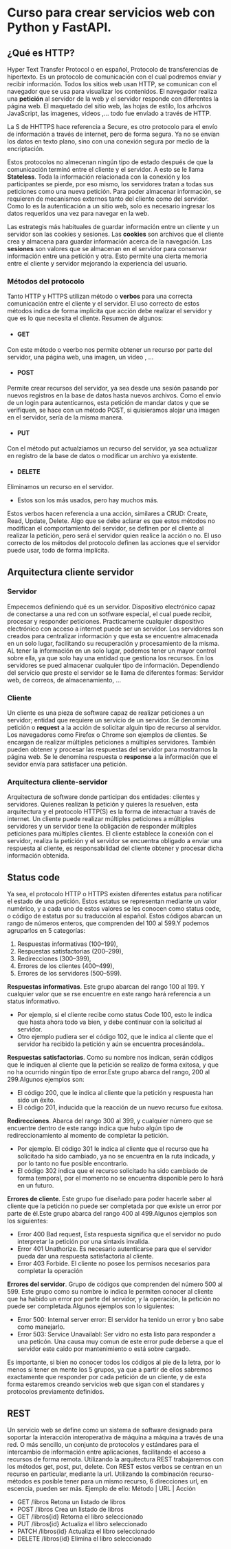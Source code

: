 # Curso para crear servicios web con Python y FastAPI.
## ¿Qué es HTTP?
Hyper Text Transfer Protocol o en español, Protocolo de transferencias de hipertexto.
Es un protocolo de comunicación con el cual podremos enviar y recibir información. Todos los sitios web usan HTTP, se comunican con el navegador que se usa para visualizar los contenidos. El navegador realiza una **petición** al servidor de la web y el servidor responde con diferentes la página web. El maquetado del sitio web, las hojas de estilo, los arhcivos JavaScript, las imagenes, videos ,... todo fue envíado a través de HTTP.

La S de HHTTPS hace referencia a Secure, es otro protocolo para el envío de información a través de internet, pero de forma segura. Ya no se envían los datos en texto plano, sino con una conexión segura por medio de la encriptación.

Estos protocolos no almecenan ningún tipo de estado después de que la comunicación terminó entre el cliente y el servidor. A esto se le llama **Stateless**. Toda la información relacionada con la conexión y los participantes se pierde, por eso mismo, los servidores tratan a todas sus peticiones como una nueva petición. Para poder almacenar información, se requieren de mecanismos externos tanto del cliente como del servidor. Como lo es la autenticación a un sitio web, solo es necesario ingresar los datos requeridos una vez para navegar en la web.

Las estrategis más habituales de guardar información entre un cliente y un servidor son las cookies y sesiones. Las **cookies** son archivos que el cliente crea y almacena para guardar información acerca de la navegación. Las **sesiones** son valores que se almacenan en el servidor para conservar información entre una petición y otra. Esto permite una cierta memoria entre el cliente y servidor mejorando la experiencia del usuario.

### Métodos del protocolo
Tanto HTTP y HTTPS utilizan método o **verbos** para una correcta comunicación entre el cliente y el servidor. El uso correcto de estos métodos indica de forma implicita que acción debe realizar el servidor y que es lo que necesita el cliente.
Resumen de algunos:
- #### GET
Con este método o veerbo nos permite obtener un recurso por parte del servidor, una página web, una imagen, un video , ... 
- #### POST
Permite crear recursos del servidor, ya sea desde una sesión pasando por nuevos registros en la base de datos hasta nuevos archivos. Como el envío de un login para autenticarnos, esta petición de mandar datos y que se verifiquen, se hace con un método POST, si quisieramos alojar una imagen en el servidor, sería de la misma manera.
- #### PUT
Con el método put actualziamos un recurso del servidor, ya sea actualizar en registro de la base de datos o modificar un archivo ya existente.
- #### DELETE
Eliminamos un recurso en el servidor.

- Estos son los más usados, pero hay muchos más.

Estos verbos hacen referencia a una acción, similares a CRUD: Create, Read, Update, Delete. Algo que se debe aclarar es que estos métodos no modifican el comportamiento del servidor, se definen por el cliente al realizar la petición, pero será el servidor quien realice la acción o no. 
El uso correcto de los métodos del protocolo definen las acciones que el servidor puede usar, todo de forma implícita.

## Arquitectura cliente servidor

### Servidor
Empecemos definiendo qué es un servidor. Dispositivo electrónico capaz de conectarse a una red con un sotfware especial, el cual puede recibir, procesar y responder peticiones. Practicamente cualquier dispositivo electrónico con acceso a internet puede ser un servidor.
Los servidores son creados para centralizar información y que esta se encuentre almacenada en un solo lugar, facilitando su recuperación y procesamiento de la misma. AL tener la información en un solo lugar, podemos tener un mayor control sobre ella, ya que solo hay una entidad que gestiona los recursos. En los servidores se pued almacenar cualquier tipo de información.
Dependiendo del servicio que preste el servidor se le llama de diferentes formas: Servidor web, de correos, de almacenamiento, ...

### Cliente
Un cliente es una pieza de software capaz de realizar peticiones a un servidor; entidad que requiere un servicio de un servidor. Se denomina petición o **request** a la acción de solicitar alguin tipo de recurso al servidor.
Los navegadores como Firefox o Chrome son ejemplos de clientes. Se encargan de realizar múltiples peticiones a múltiples servidores. También pueden obtener y procesar las respuestas del servidor para mostrarnos la página web.
Se le denomina respuesta o **response** a la información que el sevidor envía para satisfacer una petición.

### Arquitectura cliente-servidor
Arquitectura de software donde participan dos entidades: clientes y servidores. Quienes realizan la petición y quieres la resuelven, esta arquitectura y el protocolo HTTP(S) es la forma de interactuar a través de internet. Un cliente puede realizar múltiples peticiones a múltiples servidores y un servidor tiene la obligación de responder múltiples peticiones para múltiples clientes.
El cliente establece la conexión con el servidor, realiza la petición y el servidor se encuentra obligado a enviar una respuesta al cliente, es responsabilidad del cliente obtener y procesar dicha información obtenida.

## Status code
Ya sea, el protocolo HTTP o HTTPS existen diferentes estatus para notificar el estado de una petición. Estos estatus se representan mediante un valor numérico, y a cada uno de estos valores se les conocen como status code, o código de estatus por su traducción al español.
Estos códigos abarcan un rango de números enteros, que comprenden del 100 al 599.Y podemos agruparlos en 5 categorías:
1. Respuestas informativas (100–199),
2. Respuestas satisfactorias (200–299),
3. Redirecciones (300–399),
4. Errores de los clientes (400–499),
5. Errores de los servidores (500–599).

**Respuestas informativas**. Este grupo abarcan del rango 100 al 199. Y cualquier valor que se rse encuentre en este rango hará referencia a un status informativo.
- Por ejemplo, si el cliente recibe como status Code 100, esto le indica que hasta ahora todo va bien, y debe continuar con la solicitud al servidor.
- Otro ejemplo pudiera ser el código 102, que le indica al cliente que el servidor ha recibido la petición y aún se encuentra procesándola..

**Respuestas satisfactorias**. Como su nombre nos indican, serán códigos que le indiquen al cliente que la petición se realizo de forma exitosa, y que no ha ocurrido ningún tipo de error.Este grupo abarca del rango, 200 al 299.Algunos ejemplos son:
- El código 200, que le indica al cliente que la petición y respuesta han sido un éxito.
- El código 201, inducida que la reacción de un nuevo recurso fue exitosa.

**Redirecciones**. Abarca del rango 300 al 399, y cualquier número que se encuentre dentro de este rango indica que hubo algún tipo de redireccionamiento al momento de completar la petición.
- Por ejemplo. El código 301 le indica al cliente que el recurso que ha solicitado ha sido cambiado, ya no se encuentra en la ruta indicada, y por lo tanto no fue posible encontrarlo.
- El código 302 indica que el recurso solicitado ha sido cambiado de forma temporal, por el momento no se encuentra disponible pero lo hará en un futuro.

**Errores de cliente**. Este grupo fue diseñado para poder hacerle saber al cliente que la petición no puede ser completada por que existe un error por parte de él.Este grupo abarca del rango 400 al 499.Algunos ejemplos son los siguientes:
- Error 400 Bad request, Esta respuesta significa que el servidor no pudo interpretar la petición por una sintaxis invalida.
- Error 401 Unathorize. Es necesario autenticarse para que el servidor pueda dar una respuesta satisfactoria al cliente.
- Error 403 Forbide. El cliente no posee los permisos necesarios para completar la operación

**Errores del servidor**. Grupo de códigos que comprenden del número 500 al 599. Este grupo como su nombre lo indica le permiten conocer al cliente que ha habido un error por parte del servidor, y la operación, la petición no puede ser completada.Algunos ejemplos son lo siguientes:
- Error 500: Internal server error: El servidor ha tenido un error y bno sabe como manejarlo.
- Error 503: Service Unavailabl: Ser vidro no esta listo para responder a una peticón. Una causa muy comun de este error pude deberse a que el servidor este caido por mantenimiento o está sobre cargado. 

Es importante, si bien no conocer todos los códigos al pie de la letra, por lo menos si tener en mente los 5 grupos, ya que a partir de ellos sabremos exactamente que responder por cada petición de un cliente, y de esta forma estaremos creando servicios web que sigan con el standares y protocolos previamente definidos.

## REST
Un servicio web se define como un sistema de software designado para soportar la interacción interoperativa de máquina a máquina a través de una red. O más sencillo, un conjunto de protocolos y estándares para el intercambio de información entre aplicaciones, facilitando el acceso a recursos de forma remota.
Utilizando la arquitectura REST trabajaremos con los métodos get, post, put, delete. Con REST estos verbos se centran en un recurso en particular, mediante la url.
Utilizando la combinación recurso-métodos es posible tener para un mismo recurso, 6 direcciones url, en escencia, pueden ser más. Ejemplo de ello:
Método | URL | Acción
- GET  /libros  Retona un listado de libros
- POST /libros  Crea un listado de libros
- GET /libros{id} Retorna el libro seleccionado
- PUT /libros{id} Actualiza el libro seleccionado
- PATCH /libros{id} Actualiza el libro seleccionado
- DELETE /libros{id} Elimina el libro seleccionado
